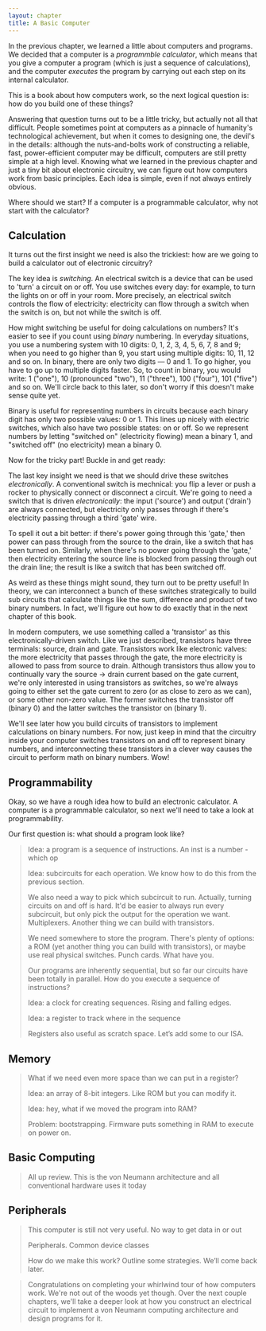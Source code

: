 ```yaml
---
layout: chapter
title: A Basic Computer
---
```


In the previous chapter, we learned a little about computers and programs. We decided that a computer is a *programmble calculator*, which means that you give a computer a program (which is just a sequence of calculations), and the computer *executes* the program by carrying out each step on its internal calculator.

This is a book about how computers work, so the next logical question is: how do you build one of these things?

Answering that question turns out to be a little tricky, but actually not all that difficult. People sometimes point at computers as a pinnacle of humanity's technological achievement, but when it comes to designing one, the devil's in the details: although the nuts-and-bolts work of constructing a reliable, fast, power-efficient computer may be difficult, computers are still pretty simple at a high level. Knowing what we learned in the previous chapter and just a tiny bit about electronic circuitry, we can figure out how computers work from basic principles. Each idea is simple, even if not always entirely obvious.

Where should we start? If a computer is a programmable calculator, why not start with the calculator?

## Calculation

It turns out the first insight we need is also the trickiest: how are we going to build a calculator out of electronic circuitry?

The key idea is *switching*. An electrical switch is a device that can be used to 'turn' a circuit on or off. You use switches every day: for example, to turn the lights on or off in your room. More precisely, an electrical switch controls the flow of electricity: electricity can flow through a switch when the switch is on, but not while the switch is off.

How might switching be useful for doing calculations on numbers? It's easier to see if you count using *binary* numbering. In everyday situations, you use a numbering system with 10 digits: $0$, $1$, $2$, $3$, $4$, $5$, $6$, $7$, $8$ and $9$; when you need to go higher than 9, you start using multiple digits: $10$, $11$, $12$ and so on. In binary, there are only two digits &mdash; $0$ and $1$. To go higher, you have to go up to multiple digits faster. So, to count in binary, you would write: $1$ ("one"), $10$ (pronounced "two"), $11$ ("three"), $100$ ("four"), $101$ ("five") and so on. We'll circle back to this later, so don't worry if this doesn't make sense quite yet.

Binary is useful for representing numbers in circuits because each binary digit has only two possible values: $0$ or $1$. This lines up nicely with electric switches, which also have two possible states: on or off. So we represent numbers by letting "switched on" (electricity flowing) mean a binary $1$, and "switched off" (no electricity) mean a binary $0$.

Now for the tricky part! Buckle in and get ready:

The last key insight we need is that we should drive these switches *electronically*. A conventional switch is mechnical: you flip a lever or push a rocker to physically connect or disconnect a circuit. We're going to need a switch that is driven *electronically*: the input ('source') and output ('drain') are always connected, but electricity only passes through if there's electricity passing through a third 'gate' wire.

To spell it out a bit better: if there's power going through this 'gate,' then power can pass through from the source to the drain, like a switch that has been turned on. Similarly, when there's no power going through the 'gate,' then electricity entering the source line is blocked from passing through out the drain line; the result is like a switch that has been switched off.

As weird as these things might sound, they turn out to be pretty useful! In theory, we can interconnect a bunch of these switches strategically to build sub circuits that calculate things like the sum, difference and product of two binary numbers. In fact, we'll figure out how to do exactly that in the next chapter of this book.

In modern computers, we use something called a 'transistor' as this electronically-driven switch. Like we just described, transistors have three terminals: source, drain and gate. Transistors work like electronic valves: the more electricity that passes through the gate, the more electricity is allowed to pass from source to drain. Although transistors thus allow you to continually vary the source $\rightarrow$ drain current based on the gate current, we're only interested in using transistors as switches, so we're always going to either set the gate current to zero (or as close to zero as we can), or some other non-zero value. The former switches the transistor off (binary $0$) and the latter switches the transistor on (binary $1$).

We'll see later how you build circuits of transistors to implement calculations on binary numbers. For now, just keep in mind that the circuitry inside your computer switches transistors on and off to represent binary numbers, and interconnecting these transistors in a clever way causes the circuit to perform math on binary numbers. Wow!

## Programmability

Okay, so we have a rough idea how to build an electronic calculator. A computer is a programmable calculator, so next we'll need to take a look at programmability.

Our first question is: what should a program look like?

> Idea: a program is a sequence of instructions. An inst is a number - which op
>
> Idea: subcircuits for each operation. We know how to do this from the previous section.
>
> We also need a way to pick which subcircuit to run. Actually, turning circuits on and off is hard. It'd be easier to always run every subcircuit, but only pick the output for the operation we want. Multiplexers. Another thing we can build with transistors.
>
> We need somewhere to store the program. There's plenty of options: a ROM (yet another thing you can build with transistors), or maybe use real physical switches. Punch cards. What have you.
>
> Our programs are inherently sequential, but so far our circuits have been totally in parallel. How do you execute a sequence of instructions? 
>
> Idea: a clock for creating sequences. Rising and falling edges. 
>
> Idea: a register to track where in the sequence
>
> Registers also useful as scratch space. Let’s add some to our ISA.

## Memory

> What if we need even more space than we can put in a register?
>
> Idea: an array of 8-bit integers. Like ROM but you can modify it.
>
> Idea: hey, what if we moved the program into RAM?
>
> Problem: bootstrapping. Firmware puts something in RAM to execute on power on.

## Basic Computing

> All up review. This is the von Neumann architecture and all conventional hardware uses it today

## Peripherals

> This computer is still not very useful. No way to get data in or out
>
> Peripherals. Common device classes
>
> How do we make this work? Outline some strategies. We’ll come back later.



> Congratulations on completing your whirlwind tour of how computers work. We're not out of the woods yet though. Over the next couple chapters, we'll take a deeper look at how you construct an electrical circuit to implement a von Neumann computing architecture and design programs for it.
